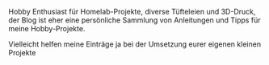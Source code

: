 Hobby Enthusiast für Homelab-Projekte, diverse Tüfteleien und 3D-Druck, der Blog ist eher eine persönliche Sammlung von Anleitungen und Tipps für meine Hobby-Projekte.

Vielleicht helfen meine Einträge ja bei der Umsetzung eurer eigenen kleinen Projekte
